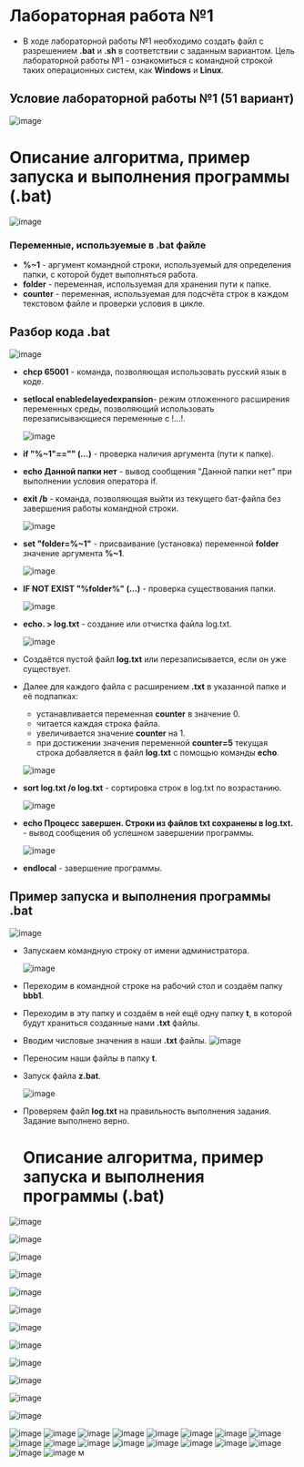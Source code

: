 # Лабораторная работа №1
* В ходе лабораторной работы №1 необходимо создать файл с разрешением **.bat** и **.sh** в соответствии с заданным вариантом.
Цель лабораторной работы №1 - ознакомиться с командной строкой таких операционных систем, как **Windows** и **Linux**.
## Условие лабораторной работы №1 (51 вариант)
 ![image](https://github.com/iis-32170x/RPIIS/blob/%D0%9F%D1%88%D0%B5%D0%BD%D0%BE%D0%B2_%D0%95/Screens/%D0%A1%D0%BD%D0%B8%D0%BC%D0%BE%D0%BA%20%D1%8D%D0%BA%D1%80%D0%B0%D0%BD%D0%B0%202023-10-21%20121441.png)
# Описание алгоритма, пример запуска и выполнения программы (.bat)
 ![image](https://github.com/iis-32170x/RPIIS/blob/%D0%9F%D1%88%D0%B5%D0%BD%D0%BE%D0%B2_%D0%95/Screens/%D0%A1%D0%BD%D0%B8%D0%BC%D0%BE%D0%BA%20%D1%8D%D0%BA%D1%80%D0%B0%D0%BD%D0%B0%202023-10-21%20140946.png)
### Переменные, используемые в **.bat** файле
* **%~1** - аргумент командной строки, используемый для определения папки, с которой будет выполняться работа.
* **folder** - переменная, используемая для хранения пути к папке.
* **соunter** - переменная, используемая для подсчёта строк в каждом текстовом файле и проверки условия в цикле.
## Разбор кода **.bat**
 ![image](https://github.com/iis-32170x/RPIIS/blob/%D0%9F%D1%88%D0%B5%D0%BD%D0%BE%D0%B2_%D0%95/Screens/%D0%A1%D0%BD%D0%B8%D0%BC%D0%BE%D0%BA%20%D1%8D%D0%BA%D1%80%D0%B0%D0%BD%D0%B0%202023-10-21%20143854.png)
* **chcp 65001** - команда, позволяющая использовать русский язык в коде.
* **setlocal enabledelayedexpansion**- режим отложенного расширения переменных среды, позволяющий использовать перезаписывающиеся переменные с !...!.

  ![image](https://github.com/iis-32170x/RPIIS/blob/%D0%9F%D1%88%D0%B5%D0%BD%D0%BE%D0%B2_%D0%95/Screens/%D0%A1%D0%BD%D0%B8%D0%BC%D0%BE%D0%BA%20%D1%8D%D0%BA%D1%80%D0%B0%D0%BD%D0%B0%202023-10-21%20143940.png) 
* **if "%~1"=="" (...)** - проверка наличия аргумента (пути к папке).
* **echo Данной папки нет** - вывод сообщения "Данной папки нет" при выполнении условия оператора if.
* **exit /b** - команда, позволяющая выйти из текущего бат-файла без завершения работы командной строки.

  ![image](https://github.com/iis-32170x/RPIIS/blob/%D0%9F%D1%88%D0%B5%D0%BD%D0%BE%D0%B2_%D0%95/Screens/%D0%A1%D0%BD%D0%B8%D0%BC%D0%BE%D0%BA%20%D1%8D%D0%BA%D1%80%D0%B0%D0%BD%D0%B0%202023-10-21%20143951.png) 
* **set "folder=%~1"** - присваивание (установка) переменной **folder** значение аргумента **%~1**.
  
  ![image](https://github.com/iis-32170x/RPIIS/blob/%D0%9F%D1%88%D0%B5%D0%BD%D0%BE%D0%B2_%D0%95/Screens/%D0%A1%D0%BD%D0%B8%D0%BC%D0%BE%D0%BA%20%D1%8D%D0%BA%D1%80%D0%B0%D0%BD%D0%B0%202023-10-21%20144001.png)
* **IF NOT EXIST "%folder%" (...)** - проверка существования папки.
  
  ![image](https://github.com/iis-32170x/RPIIS/blob/%D0%9F%D1%88%D0%B5%D0%BD%D0%BE%D0%B2_%D0%95/Screens/%D0%A1%D0%BD%D0%B8%D0%BC%D0%BE%D0%BA%20%D1%8D%D0%BA%D1%80%D0%B0%D0%BD%D0%B0%202023-10-21%20144008.png)
* **echo. > log.txt** - создание или отчистка файла log.txt.
  
  ![image](https://github.com/iis-32170x/RPIIS/blob/%D0%9F%D1%88%D0%B5%D0%BD%D0%BE%D0%B2_%D0%95/Screens/%D0%A1%D0%BD%D0%B8%D0%BC%D0%BE%D0%BA%20%D1%8D%D0%BA%D1%80%D0%B0%D0%BD%D0%B0%202023-10-21%20144025.png) 
* Создаётся пустой файл **log.txt** или перезаписывается, если он уже существует.
* Далее для каждого файла с расширением **.txt**  в указанной папке и её подпапках:
   * устанавливается переменная **counter** в значение 0.
   * читается каждая строка файла.
   * увеличивается значение **counter** на 1.
   * при достижении значения переменной **counter=5** текущая строка добавляется в файл **log.txt** с помощью команды **echo**.

  ![image](https://github.com/iis-32170x/RPIIS/blob/%D0%9F%D1%88%D0%B5%D0%BD%D0%BE%D0%B2_%D0%95/Screens/%D0%A1%D0%BD%D0%B8%D0%BC%D0%BE%D0%BA%20%D1%8D%D0%BA%D1%80%D0%B0%D0%BD%D0%B0%202023-10-21%20144033.png)
* **sort log.txt /o log.txt** - сортировка строк в log.txt по возрастанию.
  
  ![image](https://github.com/iis-32170x/RPIIS/blob/%D0%9F%D1%88%D0%B5%D0%BD%D0%BE%D0%B2_%D0%95/Screens/%D0%A1%D0%BD%D0%B8%D0%BC%D0%BE%D0%BA%20%D1%8D%D0%BA%D1%80%D0%B0%D0%BD%D0%B0%202023-10-21%20144043.png)
* **echo Процесс завершен. Строки из файлов txt сохранены в log.txt.** - вывод сообщения об успешном завершении программы.
  
  ![image](https://github.com/iis-32170x/RPIIS/blob/%D0%9F%D1%88%D0%B5%D0%BD%D0%BE%D0%B2_%D0%95/Screens/%D0%A1%D0%BD%D0%B8%D0%BC%D0%BE%D0%BA%20%D1%8D%D0%BA%D1%80%D0%B0%D0%BD%D0%B0%202023-10-21%20144138.png) 
 * **endlocal** - завершение программы.
 ## Пример запуска и выполнения программы **.bat**
  ![image](https://github.com/iis-32170x/RPIIS/blob/%D0%9F%D1%88%D0%B5%D0%BD%D0%BE%D0%B2_%D0%95/Screens/%D0%A1%D0%BD%D0%B8%D0%BC%D0%BE%D0%BA%20%D1%8D%D0%BA%D1%80%D0%B0%D0%BD%D0%B0%202023-10-21%20171332.png)
* Запускаем командную строку от имени администратора.
  
  ![image](https://github.com/iis-32170x/RPIIS/blob/%D0%9F%D1%88%D0%B5%D0%BD%D0%BE%D0%B2_%D0%95/Screens/%D0%A1%D0%BD%D0%B8%D0%BC%D0%BE%D0%BA%20%D1%8D%D0%BA%D1%80%D0%B0%D0%BD%D0%B0%202023-10-21%20173602.png)
* Переходим в командной строке на рабочий стол и создаём папку **bbb1**.
* Переходим в эту папку и создаём в ней ещё одну папку **t**, в которой будут храниться созданные нами **.txt** файлы.
* Вводим числовые значения в наши **.txt** файлы.
 ![image](https://github.com/iis-32170x/RPIIS/blob/%D0%9F%D1%88%D0%B5%D0%BD%D0%BE%D0%B2_%D0%95/Screens/%D0%A1%D0%BD%D0%B8%D0%BC%D0%BE%D0%BA%20%D1%8D%D0%BA%D1%80%D0%B0%D0%BD%D0%B0%202023-10-21%20173804.png)
* Переносим наши файлы в папку **t**.
* Запуск файла **z.bat**.

   ![image](https://github.com/iis-32170x/RPIIS/blob/%D0%9F%D1%88%D0%B5%D0%BD%D0%BE%D0%B2_%D0%95/Screens/%D0%A1%D0%BD%D0%B8%D0%BC%D0%BE%D0%BA%20%D1%8D%D0%BA%D1%80%D0%B0%D0%BD%D0%B0%202023-10-21%20174942.png)
* Проверяем файл **log.txt** на правильность выполнения задания.
  Задание выполнено верно.
  # Описание алгоритма, пример запуска и выполнения программы (.bat)
 ![image]()

 
 ![image]()
 
 ![image]()
 
 ![image]()
 
 ![image]()
 
 ![image]()
 
 ![image]()
 
 ![image]()
 
 ![image]()
 
 ![image]()
 
 ![image]()
 
 ![image]()
 
 ![image]()
 ![image]()
 ![image]()
 ![image]()
 ![image]()
 ![image]()
 ![image]()
 ![image]()
 ![image]()
 ![image]()
 ![image]()
 ![image]()
 ![image]()
 ![image]()
 ![image]()
 ![image]()
 ![image]()
 ![image]()
м




















































































































 
